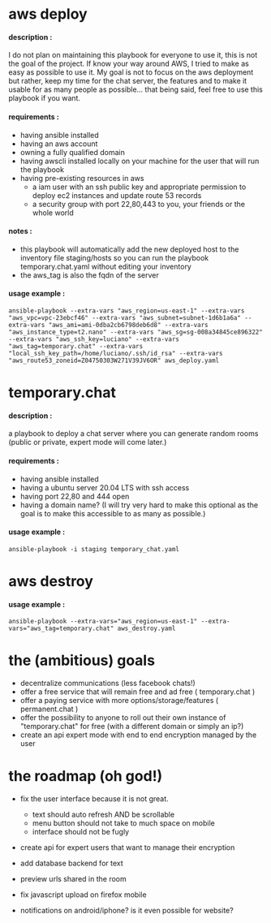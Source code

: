 
# aws deploy
#### description : 
I do not plan on maintaining this playbook for everyone to use it, this is not the goal of the project. If know your way around AWS, I tried to make as easy as possible to use it. My goal is not to focus on the aws deployment but rather, keep my time for the chat server, the features and to make it usable for as many people as possible... that being said, feel free to use this playbook if you want.
#### requirements : 
- having ansible installed
- having an aws account
- owning a fully qualified domain
- having awscli installed locally on your machine for the user that will run the playbook
- having pre-existing resources in aws
  - a iam user with an ssh public key and appropriate permission to deploy ec2 instances and update route 53 records
  - a security group with port 22,80,443 to you, your friends or the whole world   

#### notes :
- this playbook will automatically add the new deployed host to the inventory file staging/hosts so you can run the playbook temporary.chat.yaml without editing your inventory
- the aws_tag is also the fqdn of the server
#### usage example :
`ansible-playbook --extra-vars "aws_region=us-east-1" --extra-vars "aws_vpc=vpc-23ebcf46" --extra-vars "aws_subnet=subnet-1d6b1a6a" --extra-vars "aws_ami=ami-0dba2cb6798deb6d8" --extra-vars "aws_instance_type=t2.nano" --extra-vars "aws_sg=sg-008a34845ce896322" --extra-vars "aws_ssh_key=luciano" --extra-vars "aws_tag=temporary.chat" --extra-vars "local_ssh_key_path=/home/luciano/.ssh/id_rsa" --extra-vars "aws_route53_zoneid=Z04750303W271V39JV6OR" aws_deploy.yaml`


# temporary.chat
#### description : 
a playbook to deploy a chat server where you can generate random rooms (public or private, expert mode will come later.)
#### requirements : 
- having ansible installed
- having a ubuntu server 20.04 LTS with ssh access
- having port 22,80 and 444 open
- having a domain name? (I will try very hard to make this optional as the goal is to make this accessible to as many as possible.)
#### usage example :
`ansible-playbook -i staging temporary_chat.yaml`

# aws destroy
#### usage example :
`ansible-playbook --extra-vars="aws_region=us-east-1" --extra-vars="aws_tag=temporary.chat" aws_destroy.yaml`

# the (ambitious) goals

- decentralize communications (less facebook chats!)
- offer a free service that will remain free and ad free ( temporary.chat )
- offer a paying service with more options/storage/features ( permanent.chat )
- offer the possibility to anyone to roll out their own instance of "temporary.chat" for free (with a different domain or simply an ip?)
- create an api expert mode with end to end encryption managed by the user

# the roadmap (oh god!)

- fix the user interface because it is not great.
  - text should auto refresh AND be scrollable
  - menu button should not take to much space on mobile
  - interface should not be fugly 

- create api for expert users that want to manage their encryption
- add database backend for text 
- preview urls shared in the room
- fix javascript upload on firefox mobile
- notifications on android/iphone? is it even possible for website? 
